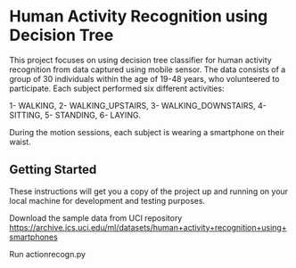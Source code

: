# Human Activity Recognition using Decision Tree

This project focuses on using decision tree classifier for human activity recognition from data captured using mobile sensor.
The data consists of a group of 30 individuals within the age of 19-48 years, who volunteered to participate. 
Each subject performed six different activities: 

1-	WALKING, 
2-	WALKING_UPSTAIRS, 
3-	WALKING_DOWNSTAIRS, 
4-	SITTING, 
5-	STANDING, 
6-	LAYING. 

During the motion sessions, each subject is wearing a smartphone on their waist.

## Getting Started

These instructions will get you a copy of the project up and running on your local machine for development and testing purposes.  

Download the sample data from UCI repository https://archive.ics.uci.edu/ml/datasets/human+activity+recognition+using+smartphones

Run actionrecogn.py

